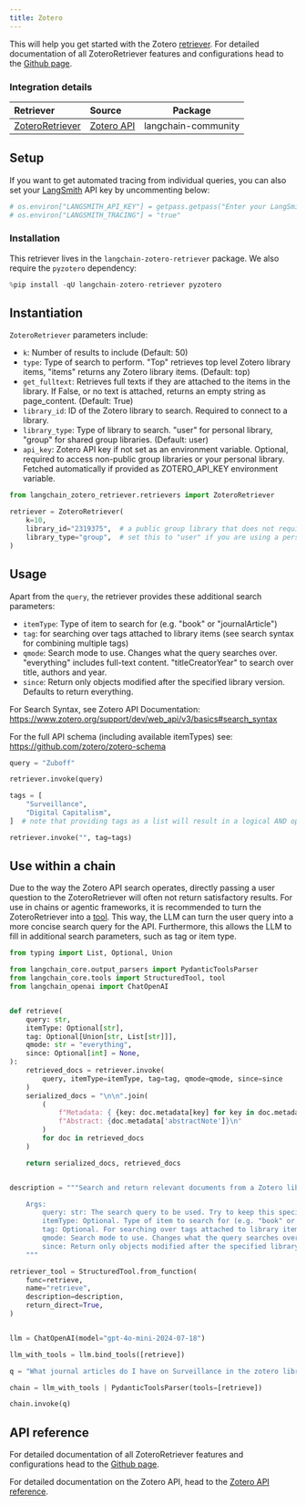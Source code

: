 ```yaml
---
title: Zotero
---
```


This will help you get started with the Zotero [retriever](/oss/concepts/retrievers). For detailed documentation of all ZoteroRetriever features and configurations head to the [Github page](https://github.com/TimBMK/langchain-zotero-retriever).

### Integration details

| Retriever | Source | Package |
| :--- | :--- | :---: |
[ZoteroRetriever](https://github.com/TimBMK/langchain-zotero-retriever) | [Zotero API](https://www.zotero.org/support/dev/web_api/v3/start) | langchain-community |

## Setup

If you want to get automated tracing from individual queries, you can also set your [LangSmith](https://docs.smith.langchain.com/) API key by uncommenting below:

```python
# os.environ["LANGSMITH_API_KEY"] = getpass.getpass("Enter your LangSmith API key: ")
# os.environ["LANGSMITH_TRACING"] = "true"
```

### Installation

This retriever lives in the `langchain-zotero-retriever` package. We also require the `pyzotero` dependency:

```python
%pip install -qU langchain-zotero-retriever pyzotero
```

## Instantiation

`ZoteroRetriever` parameters include:

- `k`: Number of results to include (Default: 50)
- `type`: Type of search to perform. "Top" retrieves top level Zotero library items, "items" returns any Zotero library items. (Default: top)
- `get_fulltext`: Retrieves full texts if they are attached to the items in the library. If False, or no text is attached, returns an empty string as page_content. (Default: True)
- `library_id`: ID of the Zotero library to search. Required to connect to a library.
- `library_type`: Type of library to search. "user" for personal library, "group" for shared group libraries. (Default: user)
- `api_key`: Zotero API key if not set as an environment variable. Optional, required to access non-public group libraries or your personal library. Fetched automatically if provided as ZOTERO_API_KEY environment variable.

```python
from langchain_zotero_retriever.retrievers import ZoteroRetriever

retriever = ZoteroRetriever(
    k=10,
    library_id="2319375",  # a public group library that does not require an API key for access
    library_type="group",  # set this to "user" if you are using a personal library. Personal libraries require an API key
)
```

## Usage

Apart from the `query`, the retriever provides these additional search parameters:

- `itemType`: Type of item to search for (e.g. "book" or "journalArticle")
- `tag`: for searching over tags attached to library items (see search syntax for combining multiple tags)
- `qmode`: Search mode to use. Changes what the query searches over. "everything" includes full-text content. "titleCreatorYear" to search over title, authors and year.
- `since`: Return only objects modified after the specified library version. Defaults to return everything.

For Search Syntax, see Zotero API Documentation: <https://www.zotero.org/support/dev/web_api/v3/basics#search_syntax>

For the full API schema (including available itemTypes) see: <https://github.com/zotero/zotero-schema>

```python
query = "Zuboff"

retriever.invoke(query)
```

```python
tags = [
    "Surveillance",
    "Digital Capitalism",
]  # note that providing tags as a list will result in a logical AND operation

retriever.invoke("", tag=tags)
```

## Use within a chain

Due to the way the Zotero API search operates, directly passing a user question to the ZoteroRetriever will often not return satisfactory results. For use in chains or agentic frameworks, it is recommended to turn the ZoteroRetriever into a [tool](https://python.langchain.com/docs/how_to/custom_tools/#creating-tools-from-functions). This way, the LLM can turn the user query into a more concise search query for the API. Furthermore, this allows the LLM to fill in additional search parameters, such as tag or item type.

```python
from typing import List, Optional, Union

from langchain_core.output_parsers import PydanticToolsParser
from langchain_core.tools import StructuredTool, tool
from langchain_openai import ChatOpenAI


def retrieve(
    query: str,
    itemType: Optional[str],
    tag: Optional[Union[str, List[str]]],
    qmode: str = "everything",
    since: Optional[int] = None,
):
    retrieved_docs = retriever.invoke(
        query, itemType=itemType, tag=tag, qmode=qmode, since=since
    )
    serialized_docs = "\n\n".join(
        (
            f"Metadata: { {key: doc.metadata[key] for key in doc.metadata if key != 'abstractNote'} }\n"
            f"Abstract: {doc.metadata['abstractNote']}\n"
        )
        for doc in retrieved_docs
    )

    return serialized_docs, retrieved_docs


description = """Search and return relevant documents from a Zotero library. The following search parameters can be used:

    Args:
        query: str: The search query to be used. Try to keep this specific and short, e.g. a specific topic or author name
        itemType: Optional. Type of item to search for (e.g. "book" or "journalArticle"). Multiple types can be passed as a string separated by "||", e.g. "book || journalArticle". Defaults to all types.
        tag: Optional. For searching over tags attached to library items. If documents tagged with multiple tags are to be retrieved, pass them as a list. If documents with any of the tags are to be retrieved, pass them as a string separated by "||", e.g. "tag1 || tag2"
        qmode: Search mode to use. Changes what the query searches over. "everything" includes full-text content. "titleCreatorYear" to search over title, authors and year. Defaults to "everything".
        since: Return only objects modified after the specified library version. Defaults to return everything.
    """

retriever_tool = StructuredTool.from_function(
    func=retrieve,
    name="retrieve",
    description=description,
    return_direct=True,
)


llm = ChatOpenAI(model="gpt-4o-mini-2024-07-18")

llm_with_tools = llm.bind_tools([retrieve])

q = "What journal articles do I have on Surveillance in the zotero library?"

chain = llm_with_tools | PydanticToolsParser(tools=[retrieve])

chain.invoke(q)
```

## API reference

For detailed documentation of all ZoteroRetriever features and configurations head to the [Github page](https://github.com/TimBMK/langchain-zotero-retriever).

For detailed documentation on the Zotero API, head to the [Zotero API reference](https://www.zotero.org/support/dev/web_api/v3/start).
